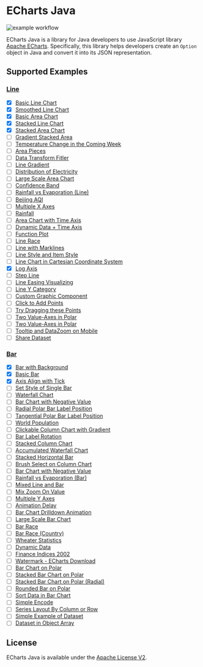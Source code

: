 # ECharts Java

![example workflow](https://github.com/IcePear-Jzx/ECharts-Java/actions/workflows/maven.yml/badge.svg)

ECharts Java is a library for Java developers to use JavaScript library [Apache ECharts](https://echarts.apache.org/en/index.html). Specifically, this library helps developers create an `Option` object in Java and convert it into its JSON representation.

## Supported Examples

### [Line](https://echarts.apache.org/examples/en/index.html#chart-type-line)

- [x] [Basic Line Chart](https://echarts.apache.org/examples/en/editor.html?c=line-simple)
- [x] [Smoothed Line Chart](https://echarts.apache.org/examples/en/editor.html?c=line-smooth)
- [x] [Basic Area Chart](https://echarts.apache.org/examples/en/editor.html?c=area-basic)
- [x] [Stacked Line Chart](https://echarts.apache.org/examples/en/editor.html?c=line-stack)
- [x] [Stacked Area Chart](https://echarts.apache.org/examples/en/editor.html?c=area-stack)
- [ ] [Gradient Stacked Area](https://echarts.apache.org/examples/en/editor.html?c=area-stack-gradient)
- [ ] [Temperature Change in the Coming Week](https://echarts.apache.org/examples/en/editor.html?c=line-marker)
- [ ] [Area Pieces](https://echarts.apache.org/examples/en/editor.html?c=area-pieces)
- [ ] [Data Transform Fitler](https://echarts.apache.org/examples/en/editor.html?c=data-transform-filter)
- [ ] [Line Gradient](https://echarts.apache.org/examples/en/editor.html?c=line-gradient)
- [ ] [Distribution of Electricity](https://echarts.apache.org/examples/en/editor.html?c=line-sections)
- [ ] [Large Scale Area Chart](https://echarts.apache.org/examples/en/editor.html?c=area-simple)
- [ ] [Confidence Band](https://echarts.apache.org/examples/en/editor.html?c=confidence-band)
- [ ] [Rainfall vs Evaporation (Line)](https://echarts.apache.org/examples/en/editor.html?c=grid-multiple)
- [ ] [Beijing AQI](https://echarts.apache.org/examples/en/editor.html?c=line-aqi)
- [ ] [Multiple X Axes](https://echarts.apache.org/examples/en/editor.html?c=multiple-x-axis)
- [ ] [Rainfall](https://echarts.apache.org/examples/en/editor.html?c=area-rainfall)
- [ ] [Area Chart with Time Axis](https://echarts.apache.org/examples/en/editor.html?c=area-time-axis)
- [ ] [Dynamic Data + Time Axis](https://echarts.apache.org/examples/en/editor.html?c=dynamic-data2)
- [ ] [Function Plot](https://echarts.apache.org/examples/en/editor.html?c=line-function)
- [ ] [Line Race](https://echarts.apache.org/examples/en/editor.html?c=line-race)
- [ ] [Line with Marklines](https://echarts.apache.org/examples/en/editor.html?c=line-markline)
- [ ] [Line Style and Item Style](https://echarts.apache.org/examples/en/editor.html?c=line-style)
- [ ] [Line Chart in Cartesian Coordinate System](https://echarts.apache.org/examples/en/editor.html?c=line-in-cartesian-coordinate-system)
- [x] [Log Axis](https://echarts.apache.org/examples/en/editor.html?c=line-log)
- [ ] [Step Line](https://echarts.apache.org/examples/en/editor.html?c=line-step)
- [ ] [Line Easing Visualizing](https://echarts.apache.org/examples/en/editor.html?c=line-easing)
- [ ] [Line Y Category](https://echarts.apache.org/examples/en/editor.html?c=line-y-category)
- [ ] [Custom Graphic Component](https://echarts.apache.org/examples/en/editor.html?c=line-graphic)
- [ ] [Click to Add Points](https://echarts.apache.org/examples/en/editor.html?c=line-pen)
- [ ] [Try Dragging these Points](https://echarts.apache.org/examples/en/editor.html?c=line-draggable)
- [ ] [Two Value-Axes in Polar](https://echarts.apache.org/examples/en/editor.html?c=line-polar)
- [ ] [Two Value-Axes in Polar](https://echarts.apache.org/examples/en/editor.html?c=line-polar2)
- [ ] [Tooltip and DataZoom on Mobile](https://echarts.apache.org/examples/en/editor.html?c=line-tooltip-touch)
- [ ] [Share Dataset](https://echarts.apache.org/examples/en/editor.html?c=dataset-link)

### [Bar](https://echarts.apache.org/examples/en/index.html#chart-type-bar)

- [x] [Bar with Background](https://echarts.apache.org/examples/en/editor.html?c=bar-background)
- [x] [Basic Bar](https://echarts.apache.org/examples/en/editor.html?c=bar-simple)
- [x] [Axis Align with Tick](https://echarts.apache.org/examples/en/editor.html?c=bar-tick-align)
- [ ] [Set Style of Single Bar](https://echarts.apache.org/examples/en/editor.html?c=bar-data-color)
- [ ] [Waterfall Chart](https://echarts.apache.org/examples/en/editor.html?c=bar-waterfall)
- [ ] [Bar Chart with Negative Value](https://echarts.apache.org/examples/en/editor.html?c=bar-negative2)
- [ ] [Radial Polar Bar Label Position](https://echarts.apache.org/examples/en/editor.html?c=bar-polar-label-radial)
- [ ] [Tangential Polar Bar Label Position](https://echarts.apache.org/examples/en/editor.html?c=bar-polar-label-tangential)
- [ ] [World Population](https://echarts.apache.org/examples/en/editor.html?c=bar-y-category)
- [ ] [Clickable Column Chart with Gradient](https://echarts.apache.org/examples/en/editor.html?c=bar-gradient)
- [ ] [Bar Label Rotation](https://echarts.apache.org/examples/en/editor.html?c=bar-label-rotation)
- [ ] [Stacked Column Chart](https://echarts.apache.org/examples/en/editor.html?c=bar-stack)
- [ ] [Accumulated Waterfall Chart](https://echarts.apache.org/examples/en/editor.html?c=bar-waterfall2)
- [ ] [Stacked Horizontal Bar](https://echarts.apache.org/examples/en/editor.html?c=bar-y-category-stack)
- [ ] [Brush Select on Column Chart](https://echarts.apache.org/examples/en/editor.html?c=bar-brush)
- [ ] [Bar Chart with Negative Value](https://echarts.apache.org/examples/en/editor.html?c=bar-negative)
- [ ] [Rainfall vs Evaporation (Bar)](https://echarts.apache.org/examples/en/editor.html?c=bar1)
- [ ] [Mixed Line and Bar](https://echarts.apache.org/examples/en/editor.html?c=mix-line-bar)
- [ ] [Mix Zoom On Value](https://echarts.apache.org/examples/en/editor.html?c=mix-zoom-on-value)
- [ ] [Multiple Y Axes](https://echarts.apache.org/examples/en/editor.html?c=multiple-y-axis)
- [ ] [Animation Delay](https://echarts.apache.org/examples/en/editor.html?c=bar-animation-delay)
- [ ] [Bar Chart Drilldown Animation](https://echarts.apache.org/examples/en/editor.html?c=bar-drilldown)
- [ ] [Large Scale Bar Chart](https://echarts.apache.org/examples/en/editor.html?c=bar-large)
- [ ] [Bar Race](https://echarts.apache.org/examples/en/editor.html?c=bar-race)
- [ ] [Bar Race (Country)](https://echarts.apache.org/examples/en/editor.html?c=bar-race-country)
- [ ] [Wheater Statistics](https://echarts.apache.org/examples/en/editor.html?c=bar-rich-text)
- [ ] [Dynamic Data](https://echarts.apache.org/examples/en/editor.html?c=dynamic-data)
- [ ] [Finance Indices 2002](https://echarts.apache.org/examples/en/editor.html?c=mix-timeline-finance)
- [ ] [Watermark - ECharts Download](https://echarts.apache.org/examples/en/editor.html?c=watermark)
- [ ] [Bar Chart on Polar](https://echarts.apache.org/examples/en/editor.html?c=bar-polar-real-estate)
- [ ] [Stacked Bar Chart on Polar](https://echarts.apache.org/examples/en/editor.html?c=bar-polar-stack)
- [ ] [Stacked Bar Chart on Polar (Radial)](https://echarts.apache.org/examples/en/editor.html?c=bar-polar-stack-radial)
- [ ] [Rounded Bar on Polar](https://echarts.apache.org/examples/en/editor.html?c=polar-roundCap)
- [ ] [Sort Data in Bar Chart](https://echarts.apache.org/examples/en/editor.html?c=data-transform-sort-bar)
- [ ] [Simple Encode](https://echarts.apache.org/examples/en/editor.html?c=dataset-encode0)
- [ ] [Series Layout By Column or Row](https://echarts.apache.org/examples/en/editor.html?c=dataset-series-layout-by)
- [ ] [Simple Example of Dataset](https://echarts.apache.org/examples/en/editor.html?c=dataset-simple0)
- [ ] [Dataset in Object Array](https://echarts.apache.org/examples/en/editor.html?c=dataset-simple1)

## License

ECharts Java is available under the [Apache License V2](LICENSE).
